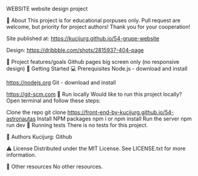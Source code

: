 WEBSITE
website design project


🌟 About
This project is for educational porpuses only. Pull request are welcome, but priority for project authors! Thank you for your cooperation!

Site published at: https://kucijurg.github.io/54-grupe-website

Design: https://dribbble.com/shots/2815937-404-page

🎯 Project features/goals
Github pages
big screen only (no responsive design)
🧰 Getting Started
💻 Prerequisites
Node.js - download and install

https://nodejs.org
Git - download and install

https://git-scm.com
🏃 Run locally
Would like to run this project locally? Open terminal and follow these steps:

Clone the repo
git clone https://front-end-by-kucijurg.github.io/54-astronautas
Install NPM packages
npm i
or
npm install
Run the server
npm run dev
🧪 Running tests
There is no tests for this project.

🎅 Authors
Kucijurg: Github

⚠️ License
Distributed under the MIT License. See LICENSE.txt for more information.

🔗 Other resources
No other resources.
